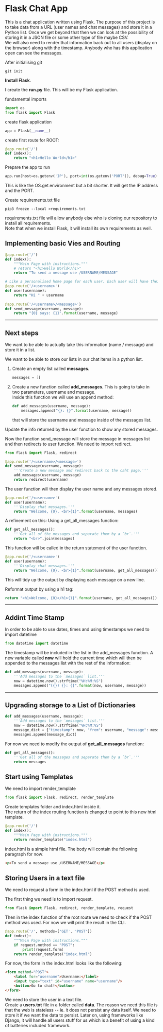 # Flask Chat App

This is a chat application written using Flask. The purpose of this project is 
to take data from a URL (user names and chat messages) and store it in a Python 
list. Once we get beyond that then we can look at the possibility of storing it 
in a JSON file or some other type of file maybe CSV.  
We will also need to render that information back out to all users
(display on the browser) along with the timestamp. Anybody who has this 
application open can see the messages.

After initialising git
~~~~ 
git init 
~~~~

**Install Flask**.

I create the **run.py** file. This will be my Flask application.

fundamental imports

~~~~python
import os
from flask import Flask
~~~~

create flask application
~~~~python
app = Flask(__name__)
~~~~

create first route for ROOT:
~~~~python
@app.route('/')
def index():
    return "<h1>Hello World</h1>"
~~~~

Prepare the app to run
~~~~python
app.run(host=os.getenv('IP'), port=int(os.getenv('PORT')), debug=True)
~~~~
This is like the OS.get.environment but a bit shorter. It will get the IP 
address and the PORT.

Create requirements.txt file
~~~~
pip3 freeze --local >requirements.txt
~~~~
requirements.txt file will allow anybody else who is cloning our repository to 
install all requirements.  
Note that when we install Flask, it will install its own requirements as well.

## Implementing basic Vies and Routing
~~~~python
@app.route('/')
def index():
    """Main Page with instructions."""
    # return "<h1>Hello World</h1>"
    return "To send a message use /USERNAME/MESSAGE"

# Like a personalised home page for each user. Each user will have their URL.   
@app.route('/<username>')
def user(username):
    return "Hi " + username
    
@app.route('/<username>/<message>')
def send_message(username, message):
    return "{0} says: {1}".format(username, message)
~~~~

* * *
## Next steps

We want to be able to actually take this information (name / message) and store 
it in a list.

We want to be able to store our lists in our chat items in a python list. 
1. Create an empty list called **messages**.
    ~~~~python
    messages = []
    ~~~~
2. Create a new function called **add_messages**. This is going to take in two parameters,
    username and message.  
    Inside this function we will use an append method:
    ~~~~python
    def add_messages(username, message):
        messages.append("{}: {}".format(username, message))
    ~~~~
    that will store the username and message inside of the messages list.

Update the info returned by the user function to show any stored messages.

Now the function send_message will store the message in messages list and then 
redirects to user function. We need to import redirect.
~~~~python
from flask import Flask, redirect
~~~~

~~~~python
@app.route('/<username>/<message>')
def send_message(username, message):
    '''Create a new message and redirect back to the caht page.'''
    add_messages(username, message)
    return redirect(username)
~~~~
The user function will then display the user name and any messages stored.
~~~~python
@app.route('/<username>')
def user(username):
    '''Display chat messages.'''
    return "Welcome, {0}. <br>{1}".format(username, messages)
~~~~

A refinement on this:
Using a get_all_messages function:
~~~~python
def get_all_messages():
    '''Get all of the messages and separate them by a `br`.'''
    return "<br>".join(messages)
~~~~

This function will be called in the return statement of the user function.
~~~~python
@app.route('/<username>')
def user(username):
    '''Display chat messages.'''
    return "Welcome, {0}. <br>{1}".format(username, get_all_messages())
~~~~
This will tidy up the output by displaying each message on a new line.

Reformat output by using a h1 tag:
~~~~python
return "<h1>Welcome, {0}</h1>{1}".format(username, get_all_messages())
~~~~

* * *
## Addint Time Stamp
In order to be able to use dates, times and using timestamps we need to import
datetime

~~~~python
from datetime import datetime
~~~~

The timestamp will be included in the list in the add_messages function. A new 
variable called **now** will hold the current time which will then be appended
to the messages list with the rest of the information:
~~~~python
def add_messages(username, message):
    '''Add messages to the `messages` list.'''
    now = datetime.now().strftime("%H:%M:%S")
    messages.append("({}) {}: {}".format(now, username, message))
~~~~

* * *
## Upgrading storage to a List of Dictionaries
~~~~python
def add_messages(username, message):
    '''Add messages to the `messages` list.'''
    now = datetime.now().strftime("%H:%M:%S")
    message_dict = {"timestamp": now, "from": username, "message": message}
    messages.append(message_dict)
~~~~

For now we need to modify the output of **get_all_messages** function:
~~~~python
def get_all_messages():
    '''Get all of the messages and separate them by a `br`.'''
    return messages
~~~~

## Start using Templates

We need to import render_template
~~~~python
from flask import Flask, redirect, render_template
~~~~

Create templates folder and index.html inside it.  
The return of the index routing function is changed to point to this new html 
template.

~~~~python
@app.route('/')
def index():
    """Main Page with instructions."""
    return render_template("index.html")
~~~~

index.html is a simple html file. The body will contain the following paragraph
for now:

~~~~html
<p>To send a message use /USERNAME/MESSAGE</p>
~~~~

## Storing Users in a text file

We need to request a form in the index.html if the POST method is used.

The first thing we need is to import request.

~~~~python
from flask import Flask, redirect, render_template, request
~~~~

Then in the index function of the root route we need to check if the POST method
was used. For now we will print the result in the CLI.
~~~~python
@app.route('/', methods=['GET', 'POST'])
def index():
    """Main Page with instructions."""
    if request.method == "POST":
        print(request.form)
    return render_template("index.html")
~~~~

For now, the form in the index.html looks like the following:
~~~~html
<form method="POST">
    <label for="username">Username:</label>
    <input type="text" id="username" name="username"/>
    <button>Go to chat!</button>
</form>
~~~~

We need to store the user in a text file.  
Create a **users.txt** file in a folder called **data**. The reason we need this
file is that the web is stateless -- ie. it does not persist any data itself. We
need to store it if we want the data to persist. Later on, using frameworks like
Django, it will handle all users stuff for us which is a benefit of using a kind
of batteries included framework.
